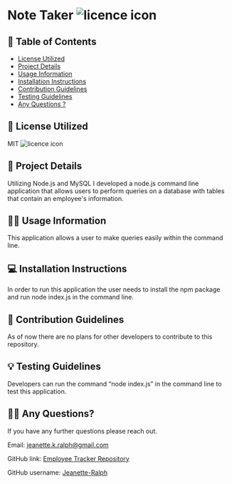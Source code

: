 # Note Taker ![licence icon](https://img.shields.io/badge/License-MIT-lavender.svg)

## 📝 Table of Contents
* [License Utilized](#license-utilized)
* [Project Details](#project-details)
* [Usage Information](#usage-information)
* [Installation Instructions](#installation-instructions)
* [Contribution Guidelines](#contribution-guidelines)
* [Testing Guidelines](#testing-guidelines)
* [Any Questions ?](#any-questions)

## 🔑 License Utilized
MIT ![licence icon](https://img.shields.io/badge/License-MIT-lavender.svg)

## 🚀 Project Details
Utilizing Node.js and MySQL I developed a node.js command line application  that allows users to perform queries on a database with tables that contain an employee's information. 

## 👩‍💻 Usage Information
This application allows a user to make queries easily within the command line.

## 💻 Installation Instructions
In order to run this application the user needs to install the npm package and run node index.js in the command line.

## 🤝 Contribution Guidelines
As of now there are no plans for other developers to contribute to this repository.

## 💡 Testing Guidelines
Developers can run the command “node index.js” in the command line to test this application. 

## 🙋‍♀️ Any Questions?

If you have any further questions please reach out.

Email: jeanette.k.ralph@gmail.com 

GitHub link: [Employee Tracker Repository](https://github.com/Jeanette-Ralph/Employee-Tracker)

GitHub username: [Jeanette-Ralph ](https://github.com/Jeanette-Ralph)